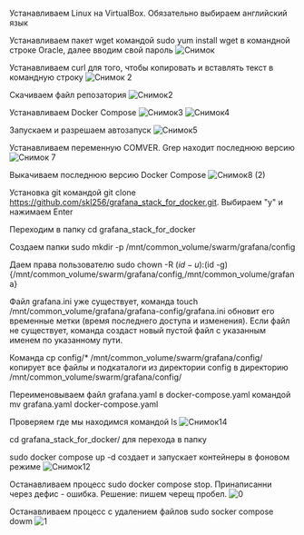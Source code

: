 Устанавливаем Linux на VirtualBox. Обязательно выбираем английский язык

Устанавливаем пакет wget командой sudo yum install wget в командной строке Oracle, далее вводим свой пароль
![Снимок](https://github.com/user-attachments/assets/68d8ded3-7bb5-40ad-b6b2-2623858b2c06)


Устанавливаем curl для того, чтобы копировать и вставлять текст в командную строку
![Снимок 2](https://github.com/user-attachments/assets/f17c27b9-b3f5-4996-b85d-ae2436321811)

Скачиваем файл репозатория
![Снимок2](https://github.com/user-attachments/assets/db45030e-a36a-4aef-88c1-940081aac031)

Устанавливаем Docker Compose
![Снимок3](https://github.com/user-attachments/assets/ed679c89-c1b6-4a1e-9ca3-95d11d52e980)
![Снимок4](https://github.com/user-attachments/assets/e9a8333a-2c92-49e2-9f2f-f7ff3304623c)

Запускаем и разрешаем автозапуск
![Снимок5](https://github.com/user-attachments/assets/913211e4-f5d2-45c8-a49c-011821518a16)

Устанавливаем переменную COMVER. Grep находит последнюю версию
![Снимок 7](https://github.com/user-attachments/assets/990a8b72-9d95-4e16-9d6c-e7462c1c2b24)

Выкачиваем последнюю версию Docker Compose
![Снимок8 (2)](https://github.com/user-attachments/assets/35f4b2a0-d432-4a4e-be79-75002e50ffdb)

Установка git командой git clone https://github.com/skl256/grafana_stack_for_docker.git. Выбираем "y" и нажимаем Enter

Переходим в папку cd grafana_stack_for_docker

Создаем папки sudo mkdir -p /mnt/common_volume/swarm/grafana/config

Даем права пользователю sudo chown -R $(id -u):$(id -g) {/mnt/common_volume/swarm/grafana/config,/mnt/common_volume/grafana}

Файл grafana.ini уже существует, команда touch /mnt/common_volume/grafana/grafana-config/grafana.ini обновит его временные метки (время последнего доступа и изменения). Если файл не существует, команда создаст новый пустой файл с указанным именем по указанному пути.

Команда cp config/* /mnt/common_volume/swarm/grafana/config/ копирует все файлы и подкаталоги из директории config в директорию /mnt/common_volume/swarm/grafana/config/

Переименовываем файл grafana.yaml в docker-compose.yaml командой mv grafana.yaml docker-compose.yaml

Проверяем где мы находимся командой ls
![Снимок14](https://github.com/user-attachments/assets/0dac4392-d45f-4bc8-b509-396e4f481e86)

cd grafana_stack_for_docker/ для перехода в папку

sudo docker compose up -d создает и запускает контейнеры в фоновом режиме
![Снимок12](https://github.com/user-attachments/assets/cd543f0c-a22a-40c3-8ce1-d7bb8668f1c2)

Останавливаем процесс sudo docker compose stop. Принаписанни через дефис - ошибка. Решение: пишем черещ пробел.
![0](https://github.com/user-attachments/assets/3e7530ac-b74e-4cf3-89f1-9ac5f7ed4fbe)

Останавливаем процесс с удалением  файлов sudo socker compose dowm
![1](https://github.com/user-attachments/assets/b11ba872-c023-4470-bed8-193c81987ce5)



